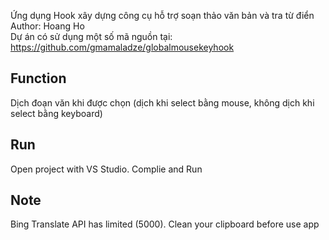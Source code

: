 Ứng dụng Hook xây dựng công cụ hỗ trợ soạn thảo văn bản và tra từ điển <br>
Author: Hoang Ho <br>
Dự án có sử dụng một số mã nguồn tại: https://github.com/gmamaladze/globalmousekeyhook

## Function
Dịch đoạn văn khi được chọn (dịch khi select bằng mouse, không dịch khi select bằng keyboard)

## Run
Open project with VS Studio. Complie and Run

## Note
Bing Translate API has limited (5000). Clean your clipboard before use app

